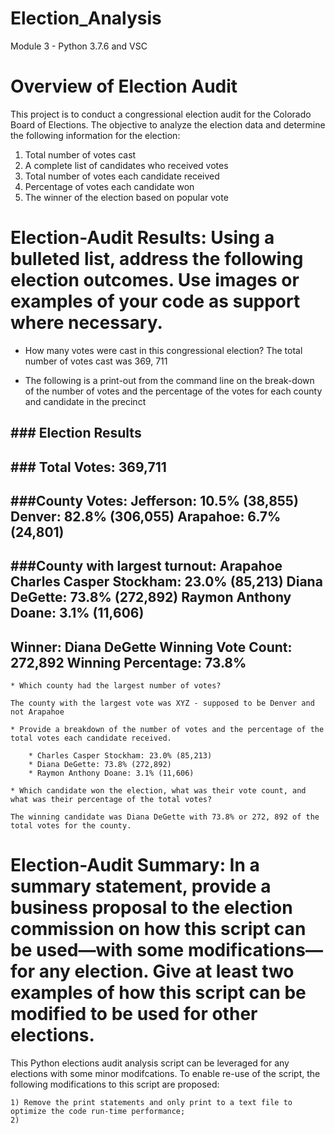 # Election_Analysis
Module 3 - Python 3.7.6 and VSC

# Overview of Election Audit

This project is to conduct a congressional election audit for the Colorado Board of Elections. The objective to analyze the election data and determine the following information for the election:
  1) Total number of votes cast
  2) A complete list of candidates who received votes
  3) Total number of votes each candidate received
  4) Percentage of votes each candidate won
  5) The winner of the election based on popular vote

# Election-Audit Results: Using a bulleted list, address the following election outcomes. Use images or examples of your code as support where necessary.

  * How many votes were cast in this congressional election?
  The total number of votes cast was 369, 711
  
  * The following is a print-out from the command line on the break-down of the number of votes and the percentage of the votes for each county and candidate in the precinct

**### Election Results**
-------------------------
**### Total Votes: 369,711**
-------------------------

**###County Votes:**
Jefferson: 10.5% (38,855)
Denver: 82.8% (306,055)
Arapahoe: 6.7% (24,801)
-------------------------
**###County with largest turnout: Arapahoe**
Charles Casper Stockham: 23.0% (85,213)
Diana DeGette: 73.8% (272,892)
Raymon Anthony Doane: 3.1% (11,606)
-------------------------
Winner: Diana DeGette
Winning Vote Count: 272,892
Winning Percentage: 73.8%
-------------------------
  
 
    * Which county had the largest number of votes?
    
    The county with the largest vote was XYZ - supposed to be Denver and not Arapahoe

    * Provide a breakdown of the number of votes and the percentage of the total votes each candidate received.
    
        * Charles Casper Stockham: 23.0% (85,213)
        * Diana DeGette: 73.8% (272,892)
        * Raymon Anthony Doane: 3.1% (11,606)

    * Which candidate won the election, what was their vote count, and what was their percentage of the total votes?

    The winning candidate was Diana DeGette with 73.8% or 272, 892 of the total votes for the county.

# Election-Audit Summary: In a summary statement, provide a business proposal to the election commission on how this script can be used—with some modifications—for any election. Give at least two examples of how this script can be modified to be used for other elections.

This Python elections audit analysis script can be leveraged for any elections with some minor modifcations. To enable re-use of the script, the following modifications to this script are proposed:

    1) Remove the print statements and only print to a text file to optimize the code run-time performance; 
    2) 


